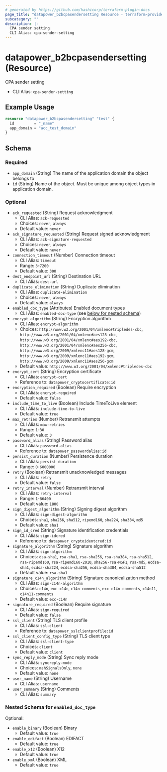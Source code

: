 ```yaml
---
# generated by https://github.com/hashicorp/terraform-plugin-docs
page_title: "datapower_b2bcpasendersetting Resource - terraform-provider-datapower"
subcategory: ""
description: |-
  CPA sender setting
  CLI Alias: cpa-sender-setting
---
```


# datapower_b2bcpasendersetting (Resource)

CPA sender setting
  - CLI Alias: `cpa-sender-setting`

## Example Usage

```terraform
resource "datapower_b2bcpasendersetting" "test" {
  id         = "_name"
  app_domain = "acc_test_domain"
}
```

<!-- schema generated by tfplugindocs -->
## Schema

### Required

- `app_domain` (String) The name of the application domain the object belongs to
- `id` (String) Name of the object. Must be unique among object types in application domain.

### Optional

- `ack_requested` (String) Request acknowledgment
  - CLI Alias: `ack-requested`
  - Choices: `never`, `always`
  - Default value: `never`
- `ack_signature_requested` (String) Request signed acknowledgment
  - CLI Alias: `ack-signature-requested`
  - Choices: `never`, `always`
  - Default value: `never`
- `connection_timeout` (Number) Connection timeout
  - CLI Alias: `timeout`
  - Range: `3`-`7200`
  - Default value: `300`
- `dest_endpoint_url` (String) Destination URL
  - CLI Alias: `dest-url`
- `duplicate_elimination` (String) Duplicate elimination
  - CLI Alias: `duplicate-elimination`
  - Choices: `never`, `always`
  - Default value: `always`
- `enabled_doc_type` (Attributes) Enabled document types
  - CLI Alias: `enabled-doc-type` (see [below for nested schema](#nestedatt--enabled_doc_type))
- `encrypt_algorithm` (String) Encryption algorithm
  - CLI Alias: `encrypt-algorithm`
  - Choices: `http://www.w3.org/2001/04/xmlenc#tripledes-cbc`, `http://www.w3.org/2001/04/xmlenc#aes128-cbc`, `http://www.w3.org/2001/04/xmlenc#aes192-cbc`, `http://www.w3.org/2001/04/xmlenc#aes256-cbc`, `http://www.w3.org/2009/xmlenc11#aes128-gcm`, `http://www.w3.org/2009/xmlenc11#aes192-gcm`, `http://www.w3.org/2009/xmlenc11#aes256-gcm`
  - Default value: `http://www.w3.org/2001/04/xmlenc#tripledes-cbc`
- `encrypt_cert` (String) Encryption certificate
  - CLI Alias: `encrypt-cert`
  - Reference to: `datapower_cryptocertificate:id`
- `encryption_required` (Boolean) Require encryption
  - CLI Alias: `encrypt-required`
  - Default value: `false`
- `include_time_to_live` (Boolean) Include TimeToLive element
  - CLI Alias: `include-time-to-live`
  - Default value: `true`
- `max_retries` (Number) Retransmit attempts
  - CLI Alias: `max-retries`
  - Range: `1`-`30`
  - Default value: `3`
- `password_alias` (String) Password alias
  - CLI Alias: `password-alias`
  - Reference to: `datapower_passwordalias:id`
- `persist_duration` (Number) Persistence duration
  - CLI Alias: `persist-duration`
  - Range: `0`-`6000000`
- `retry` (Boolean) Retransmit unacknowledged messages
  - CLI Alias: `retry`
  - Default value: `false`
- `retry_interval` (Number) Retransmit interval
  - CLI Alias: `retry-interval`
  - Range: `1`-`86400`
  - Default value: `1800`
- `sign_digest_algorithm` (String) Signing digest algorithm
  - CLI Alias: `sign-digest-algorithm`
  - Choices: `sha1`, `sha256`, `sha512`, `ripemd160`, `sha224`, `sha384`, `md5`
  - Default value: `sha1`
- `sign_id_cred` (String) Signature identification credentials
  - CLI Alias: `sign-idcred`
  - Reference to: `datapower_cryptoidentcred:id`
- `signature_algorithm` (String) Signature algorithm
  - CLI Alias: `sign-algorithm`
  - Choices: `dsa-sha1`, `rsa-sha1`, `rsa-sha256`, `rsa-sha384`, `rsa-sha512`, `rsa-ripemd160`, `rsa-ripemd160-2010`, `sha256-rsa-MGF1`, `rsa-md5`, `ecdsa-sha1`, `ecdsa-sha224`, `ecdsa-sha256`, `ecdsa-sha384`, `ecdsa-sha512`
  - Default value: `rsa-sha1`
- `signature_c14n_algorithm` (String) Signature canonicalization method
  - CLI Alias: `sign-c14n-algorithm`
  - Choices: `c14n`, `exc-c14n`, `c14n-comments`, `exc-c14n-comments`, `c14n11`, `c14n11-comments`
  - Default value: `exc-c14n`
- `signature_required` (Boolean) Require signature
  - CLI Alias: `sign-required`
  - Default value: `false`
- `ssl_client` (String) TLS client profile
  - CLI Alias: `ssl-client`
  - Reference to: `datapower_sslclientprofile:id`
- `ssl_client_config_type` (String) TLS client type
  - CLI Alias: `ssl-client-type`
  - Choices: `client`
  - Default value: `client`
- `sync_reply_mode` (String) Sync reply mode
  - CLI Alias: `syncreply-mode`
  - Choices: `mshSignalsOnly`, `none`
  - Default value: `none`
- `user_name` (String) Username
  - CLI Alias: `username`
- `user_summary` (String) Comments
  - CLI Alias: `summary`

<a id="nestedatt--enabled_doc_type"></a>
### Nested Schema for `enabled_doc_type`

Optional:

- `enable_binary` (Boolean) Binary
  - Default value: `true`
- `enable_edifact` (Boolean) EDIFACT
  - Default value: `true`
- `enable_x12` (Boolean) X12
  - Default value: `true`
- `enable_xml` (Boolean) XML
  - Default value: `true`
